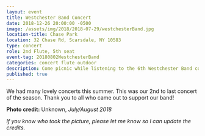 ```yaml
---
layout: event
title: Westchester Band Concert
date: 2018-12-26 20:00:00 -0500
image: /assets/img/2018/2018-07-29/westchesterBand.jpg
location-title: Chase Park
location: 32 Chase Rd, Scarsdale, NY 10583
type: concert
role: 2nd Flute, 5th seat
event-tag: 20180802WestchesterBand
categories: concert flute outdoor
description: Come picnic while listening to the 6th Westchester Band concert of the summer 2018 season.
published: true
---
```

We had many lovely concerts this summer.
This was our 2nd to last concert of the season.
Thank you to all who came out to support our band!


**Photo credit:**
Unknown, *July/August 2018*

*If you know who took the picture, please let me know so I can update the credits.*
